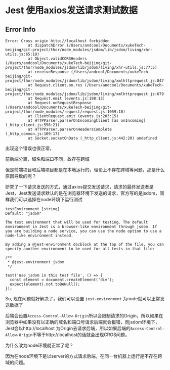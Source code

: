 # Jest 使用axios发送请求测试数据

## Error Info

``` 
Error: Cross origin http://localhost forbidden
          at dispatchError (/Users/andcool/Documents/xukeTech-beijing/git-project/thor/node_modules/jsdom/lib/jsdom/living/xhr-utils.js:65:19)
          at Object.validCORSHeaders (/Users/andcool/Documents/xukeTech-beijing/git-project/thor/node_modules/jsdom/lib/jsdom/living/xhr-utils.js:77:5)
          at receiveResponse (/Users/andcool/Documents/xukeTech-beijing/git-project/thor/node_modules/jsdom/lib/jsdom/living/xmlhttprequest.js:847:21)
          at Request.client.on.res (/Users/andcool/Documents/xukeTech-beijing/git-project/thor/node_modules/jsdom/lib/jsdom/living/xmlhttprequest.js:679:38)
          at Request.emit (events.js:198:13)
          at Request.onRequestResponse (/Users/andcool/Documents/xukeTech-beijing/git-project/thor/node_modules/request/request.js:1059:10)
          at ClientRequest.emit (events.js:203:15)
          at HTTPParser.parserOnIncomingClient [as onIncoming] (_http_client.js:556:21)
          at HTTPParser.parserOnHeadersComplete (_http_common.js:109:17)
          at Socket.socketOnData (_http_client.js:442:20) undefined
```

出现这个错误也很正常。

前后端分离，域名和端口不同，故存在跨域

但是前端项目和后端项目都是在本地运行的，理论上不存在跨域等问题，那是什么原因导致的呢？

研究了一下请求发送的方式，通过axios提交发送请求，请求的最终发送者是Jest，Jest发送请求默认的是在浏览器环境下发送的请求，官方写的是jsdom，同样我们可以选择在node环境下运行测试

```
testEnvironment [string]
Default: "jsdom"

The test environment that will be used for testing. The default environment in Jest is a browser-like environment through jsdom. If you are building a node service, you can use the node option to use a node-like environment instead.

By adding a @jest-environment docblock at the top of the file, you can specify another environment to be used for all tests in that file:

```

```
/**
 * @jest-environment jsdom
 */

test('use jsdom in this test file', () => {
  const element = document.createElement('div');
  expect(element).not.toBeNull();
});
```

So, 现在问题就好解决了，我们可以设置 ```jest-environment``` 为node就可以正常发送数据了

后端会设置```Access-Control-Allow-Origin```所以会限制请求的Origin，所以如果在浏览器中如果没有以正确的域名和端口号请求后端就会报错，而jsdom环境下，Jest会以http://localhost 为Origin去请求后端，所以如果后端的```Access-Control-Allow-Origin```不等于http://localhost的话就会出现CROS问题。

为什么改为node环境就正常了呢？

因为在node环境下是以server的方式请求后端，在同一台机器上运行是不存在跨域的问题。